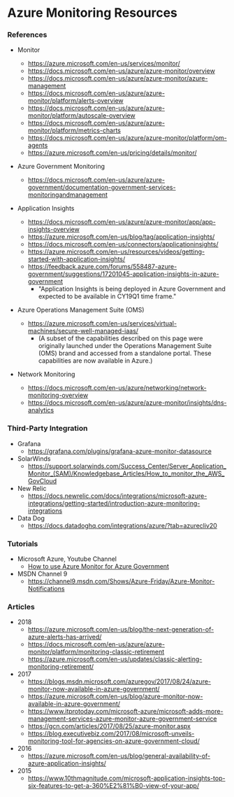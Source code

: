 
Azure Monitoring Resources
==== 

### References
* Monitor
  * https://azure.microsoft.com/en-us/services/monitor/
  * https://docs.microsoft.com/en-us/azure/azure-monitor/overview
  * https://docs.microsoft.com/en-us/azure/azure-monitor/azure-management
  * https://docs.microsoft.com/en-us/azure/azure-monitor/platform/alerts-overview
  * https://docs.microsoft.com/en-us/azure/azure-monitor/platform/autoscale-overview
  * https://docs.microsoft.com/en-us/azure/azure-monitor/platform/metrics-charts
  * https://docs.microsoft.com/en-us/azure/azure-monitor/platform/om-agents
  * https://azure.microsoft.com/en-us/pricing/details/monitor/
* Azure Government Monitoring
  * https://docs.microsoft.com/en-us/azure/azure-government/documentation-government-services-monitoringandmanagement
* Application Insights
  * https://docs.microsoft.com/en-us/azure/azure-monitor/app/app-insights-overview
  * https://azure.microsoft.com/en-us/blog/tag/application-insights/
  * https://docs.microsoft.com/en-us/connectors/applicationinsights/
  * https://azure.microsoft.com/en-us/resources/videos/getting-started-with-application-insights/
  * https://feedback.azure.com/forums/558487-azure-government/suggestions/17201045-application-insights-in-azure-government
	* "Application Insights is being deployed in Azure Government and expected to be available in CY19Q1 time frame."
* Azure Operations Management Suite (OMS) 
  * https://azure.microsoft.com/en-us/services/virtual-machines/secure-well-managed-iaas/
    * (A subset of the capabilities described on this page were originally launched under the Operations Management Suite (OMS) brand and accessed from a standalone portal. These capabilities are now available in Azure.)
  

* Network Monitoring
  * https://docs.microsoft.com/en-us/azure/networking/network-monitoring-overview
  * https://docs.microsoft.com/en-us/azure/azure-monitor/insights/dns-analytics



### Third-Party Integration
* Grafana
  * https://grafana.com/plugins/grafana-azure-monitor-datasource
* SolarWinds
  * https://support.solarwinds.com/Success_Center/Server_Application_Monitor_(SAM)/Knowledgebase_Articles/How_to_monitor_the_AWS_GovCloud
* New Relic
  * https://docs.newrelic.com/docs/integrations/microsoft-azure-integrations/getting-started/introduction-azure-monitoring-integrations
* Data Dog
  * https://docs.datadoghq.com/integrations/azure/?tab=azurecliv20  
  

### Tutorials
* Microsoft Azure, Youtube Channel
  * [How to use Azure Monitor for Azure Government](https://www.youtube.com/watch?v=Hk2S1LSBfeI) 
* MSDN Channel 9
  * https://channel9.msdn.com/Shows/Azure-Friday/Azure-Monitor-Notifications 
  
  
### Articles
* 2018
  * https://azure.microsoft.com/en-us/blog/the-next-generation-of-azure-alerts-has-arrived/
  * https://docs.microsoft.com/en-us/azure/azure-monitor/platform/monitoring-classic-retirement
  * https://azure.microsoft.com/en-us/updates/classic-alerting-monitoring-retirement/
* 2017 
  * https://blogs.msdn.microsoft.com/azuregov/2017/08/24/azure-monitor-now-available-in-azure-government/
  * https://azure.microsoft.com/en-us/blog/azure-monitor-now-available-in-azure-government/
  * https://www.itprotoday.com/microsoft-azure/microsoft-adds-more-management-services-azure-monitor-azure-government-service
  * https://gcn.com/articles/2017/08/25/azure-monitor.aspx
  * https://blog.executivebiz.com/2017/08/microsoft-unveils-monitoring-tool-for-agencies-on-azure-government-cloud/
* 2016
  * https://azure.microsoft.com/en-us/blog/general-availability-of-azure-application-insights/
* 2015
  * https://www.10thmagnitude.com/microsoft-application-insights-top-six-features-to-get-a-360%E2%81%B0-view-of-your-app/
 
 
